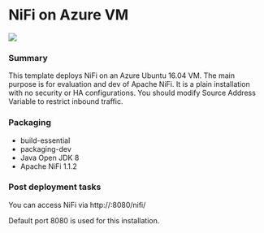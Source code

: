 # NiFi on Azure VM



<a href="https://portal.azure.com/#create/Microsoft.Template/uri/https%3A%2F%2Fraw.githubusercontent.com%2Fhau-mal%2FBigData%2Fmaster%2Fnifi%2Fvm-template%2Fazuredeploy.json" target="_blank">
    <img src="http://azuredeploy.net/deploybutton.png"/>
</a>



### Summary
This template deploys NiFi on an Azure Ubuntu 16.04 VM. The main purpose is for evaluation and dev of Apache NiFi. It is a plain installation with no security or HA configurations. You should modify Source Address Variable to restrict inbound traffic. 

### Packaging
* build-essential
* packaging-dev
* Java Open JDK 8
* Apache NiFi 1.1.2

### Post deployment tasks
You can access NiFi via http://<dnsname>:8080/nifi/ 

Default port 8080 is used for this installation.
